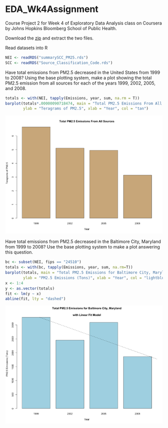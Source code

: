 # EDA_Wk4Assignment

Course Project 2 for Week 4 of Exploratory Data Analysis class on Coursera by Johns Hopkins Bloomberg School of Public Health.

Download the [zip](https://d396qusza40orc.cloudfront.net/exdata%2Fdata%2FNEI_data.zip) and extract the two files.


Read datasets into R
```r
NEI <- readRDS("summarySCC_PM25.rds")
SCC <- readRDS("Source_Classification_Code.rds")
```

Have total emissions from PM2.5 decreased in the United States from 1999 to 2008? Using the base plotting system, make a plot showing the total PM2.5 emission from all sources for each of the years 1999, 2002, 2005, and 2008.

```r
totals <- with(NEI, tapply(Emissions, year, sum, na.rm = T))
barplot(totals*.00000090718474, main = "Total PM2.5 Emissions From All Sources",
        ylab = "Teragrams of PM2.5", xlab = "Year", col = "tan")
```
![plot1](https://github.com/emiliehwolf/EDA_Wk4Assignment/blob/master/plot1.png)

Have total emissions from PM2.5 decreased in the Baltimore City, Maryland from 1999 to 2008? Use the base plotting system to make a plot answering this question.

```r
bc <- subset(NEI, fips == "24510")
totals <- with(bc, tapply(Emissions, year, sum, na.rm=T))
barplot(totals, main = "Total PM2.5 Emissions for Baltimore City, Maryland \nwith Linear Fit Model", 
        ylab = "PM2.5 Emissions (Tons)", xlab = "Year", col = "lightblue")
x <- 1:4
y <- as.vector(totals)
fit <- lm(y ~ x)
abline(fit, lty = "dashed")
```
![plot2](https://github.com/emiliehwolf/EDA_Wk4Assignment/blob/master/plot2.png)
